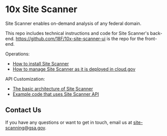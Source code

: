 # 10x Site Scanner 

Site Scanner enables on-demand analysis of any federal domain.

This repo includes technical instructions and code for Site Scanner's back-end. https://github.com/18F/10x-site-scanner-ui is the repo for the front-end.

Operations:
* [How to install Site Scanner](https://github.com/18F/site-scanning/blob/master/docs/INSTALL.md)
* [How to manage Site Scanner as it is deployed in cloud.gov](https://github.com/18F/site-scanning/blob/master/docs/DevOps.md)

API Customization:
* [The basic architecture of Site Scanner](https://github.com/18F/site-scanning/blob/master/docs/Architecture.md)
* [Example code that uses Site Scanner API](https://github.com/18F/site-scanning/tree/master/tools)

## Contact Us

If you have any questions or want to get in touch, email us at site-scanning@gsa.gov.  
